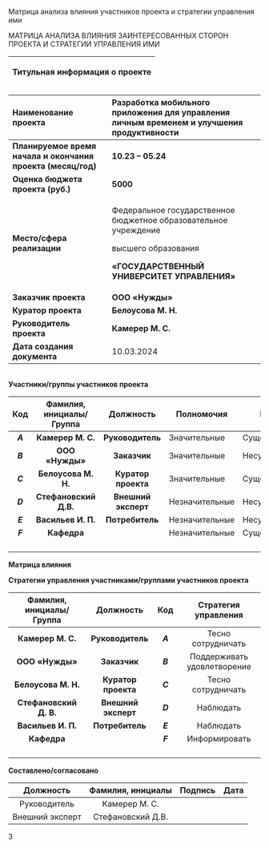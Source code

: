 ﻿Матрица анализа влияния участников проекта и стратегии управления ими

МАТРИЦА АНАЛИЗА ВЛИЯНИЯ ЗАИНТЕРЕСОВАННЫХ СТОРОН ПРОЕКТА И СТРАТЕГИИ УПРАВЛЕНИЯ ИМИ


|<p>**Титульная информация о проекте**</p><p></p><p></p>|
| :-: |

|**Наименование проекта**|**Разработка мобильного приложения для управления личным временем и улучшения продуктивности**|
| :- | :- |
|**Планируемое время начала и окончания проекта (месяц/год)**|**10.23 – 05.24**|
|**Оценка бюджета проекта (руб.)**|**5000**|
|**Место/сфера реализации**|<p>Федеральное государственное бюджетное образовательное учреждение</p><p>высшего образования</p><p>**«ГОСУДАРСТВЕННЫЙ УНИВЕРСИТЕТ УПРАВЛЕНИЯ»**</p>|
|**Заказчик проекта**|**ООО «Нужды»**|
|**Куратор проекта**|**Белоусова М. Н.**|
|**Руководитель проекта** |**Камерер М. С.**|
|**Дата создания документа**|10\.03.2024|

||
| :-: |




**Участники/группы участников проекта**


|**Код**|**Фамилия, инициалы/Группа** |**Должность**|**Полномочия**|**Интерес**|
| :-: | :-: | :-: | - | - |
|***A***|**Камерер М. С.**|**Руководитель**|Значительные|Существенный|
|***B***|**ООО «Нужды»**|**Заказчик**|Значительные|Несущественный|
|***C***|**Белоусова М. Н.**|**Куратор проекта**|Значительные|Существенный|
|***D*** |**Стефановский Д.В.**|**Внешний эксперт**|Незначительные|Несущественный|
|***E***|**Васильев И. П.**|**Потребитель**|Незначительные|Несущественный|
|***F***|**Кафедра**||Незначительные|Существенный|
||||||
||||||
||||||
||||||










**Матрица влияния**



**Стратегии управления участниками/группами участников проекта**


|**Фамилия, инициалы/Группа** |**Должность**|**Код**|**Стратегия управления**|
| :-: | :-: | :-: | :-: |
|**Камерер М. С.**|**Руководитель**|***A***|Тесно сотрудничать|
|**ООО «Нужды»**|**Заказчик**|***B***|Поддерживать удовлетворение|
|**Белоусова М. Н.**|**Куратор проекта**|***C***|Тесно сотрудничать|
|**Стефановский Д. В.**|**Внешний эксперт**|***D***|Наблюдать|
|**Васильев И. П.**|**Потребитель**|***E***|Наблюдать|
|**Кафедра**||***F***|Информировать|
|||||
|||||
|||||
|||||






**Составлено/согласовано**


|**Должность**|**Фамилия, инициалы**|**Подпись**|**Дата**|
| :-: | :-: | :-: | :-: |
|Руководитель|Камерер М. С.|||
|Внешний эксперт|Стефановский Д.В.|||

3

